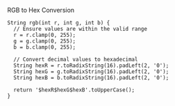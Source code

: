 RGB to Hex Conversion

    String rgb(int r, int g, int b) {
      // Ensure values are within the valid range
      r = r.clamp(0, 255);
      g = g.clamp(0, 255);
      b = b.clamp(0, 255);
    
      // Convert decimal values to hexadecimal
      String hexR = r.toRadixString(16).padLeft(2, '0');
      String hexG = g.toRadixString(16).padLeft(2, '0');
      String hexB = b.toRadixString(16).padLeft(2, '0');
    
      return '$hexR$hexG$hexB'.toUpperCase();
    }
